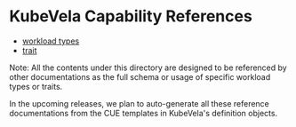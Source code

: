 # KubeVela Capability References

- [workload types](https://github.com/oam-dev/kubevela.io/tree/master/en/developers/references/workload-types)
- [trait](https://github.com/oam-dev/kubevela.io/tree/master/en/developers/references/traits)


Note: All the contents under this directory are designed to be referenced by other documentations as the full schema or usage of specific workload types or traits.

In the upcoming releases, we plan to auto-generate all these reference documentations from the CUE templates in KubeVela's definition objects.
